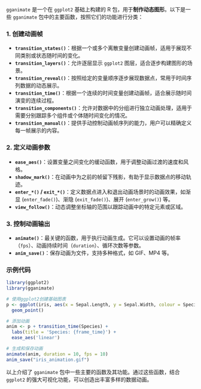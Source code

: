 `gganimate` 是一个在 `ggplot2` 基础上构建的 R 包，用于**制作动态图形**。以下是一些 `gganimate` 包中的主要函数，按照它们的功能进行分类：

### 1. 创建动画帧

- **`transition_states()`**：根据一个或多个离散变量创建动画帧，适用于展现不同类别或状态随时间的变化。
- **`transition_layers()`**：允许逐层显示 `ggplot2` 图层，适合逐步构建图形的场景。
- **`transition_reveal()`**：按照给定的变量顺序逐步展现数据点，常用于时间序列数据的动态展示。
- **`transition_time()`**：根据一个连续的时间变量创建动画帧，适合展示随时间演变的连续过程。
- **`transition_components()`**：允许对数据中的分组进行独立动画处理，适用于需要分别跟踪多个组件或个体随时间变化的情况。
- **`transition_manual()`**：提供手动控制动画帧序列的能力，用户可以精确定义每一帧展示的内容。

### 2. 定义动画参数

- **`ease_aes()`**：设置变量之间变化的缓动函数，用于调整动画过渡的速度和风格。
- **`shadow_mark()`**：在动画中为之前的帧留下残影，有助于显示数据点的移动轨迹。
- **`enter_*()` / `exit_*()`**：定义数据点进入和退出动画场景时的动画效果，如渐显 (`enter_fade()`)、渐隐 (`exit_fade()`)、展开 (`enter_grow()`) 等。
- **`view_follow()`**：动态调整坐标轴的范围以跟踪动画中的特定元素或区域。

### 3. 控制动画输出

- **`animate()`**：最关键的函数，用于执行动画生成。它可以设置动画的帧率（`fps`）、动画持续时间（`duration`）、循环次数等参数。
- **`anim_save()`**：保存动画为文件，支持多种格式，如 GIF、MP4 等。

### 示例代码

```r
library(ggplot2)
library(gganimate)

# 使用ggplot2创建基础图表
p <- ggplot(iris, aes(x = Sepal.Length, y = Sepal.Width, colour = Species)) +
  geom_point()

# 添加动画
anim <- p + transition_time(Species) +
  labs(title = 'Species: {frame_time}') +
  ease_aes('linear')

# 生成和保存动画
animate(anim, duration = 10, fps = 10)
anim_save("iris_animation.gif")
```

以上介绍了 `gganimate` 包中一些主要的函数及其功能。通过这些函数，结合 `ggplot2` 的强大可视化功能，可以创造出丰富多样的数据动画。
